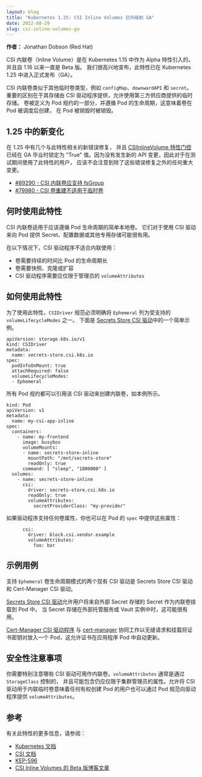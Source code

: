 ```yaml
---
layout: blog
title: "Kubernetes 1.25: CSI Inline Volumes 已升级到 GA"
date: 2022-08-29
slug: csi-inline-volumes-ga
---
```


<!--
layout: blog
title: "Kubernetes 1.25: CSI Inline Volumes have graduated to GA"
date: 2022-08-29
slug: csi-inline-volumes-ga
-->

<!--
**Author:** Jonathan Dobson (Red Hat)
-->
**作者：** Jonathan Dobson (Red Hat)

<!--
CSI Inline Volumes were introduced as an alpha feature in Kubernetes 1.15 and have been beta since 1.16. We are happy to announce that this feature has graduated to General Availability (GA) status in Kubernetes 1.25.

CSI Inline Volumes are similar to other ephemeral volume types, such as `configMap`, `downwardAPI` and `secret`. The important difference is that the storage is provided by a CSI driver, which allows the use of ephemeral storage provided by third-party vendors. The volume is defined as part of the pod spec and follows the lifecycle of the pod, meaning the volume is created once the pod is scheduled and destroyed when the pod is destroyed.
-->
CSI 内联卷（Inline Volume）是在 Kubernetes 1.15 中作为 Alpha 特性引入的，并且自 1.16 以来一直是 Beta 版。
我们很高兴地宣布，此特性已在 Kubernetes 1.25 中进入正式发布（GA）。

CSI 内联卷类似于其他临时卷类型，例如 `configMap`、`downwardAPI` 和 `secret`。 
重要的区别在于其存储由 CSI 驱动程序提供，允许使用第三方供应商提供的临时存储。
卷被定义为 Pod 规约的一部分，并遵循 Pod 的生命周期，这意味着卷在 Pod 被调度后创建，
在 Pod 被销毁时被销毁。

<!--
## What's new in 1.25?

There are a couple of new bug fixes related to this feature in 1.25, and the [CSIInlineVolume feature gate](https://kubernetes.io/docs/reference/command-line-tools-reference/feature-gates/) has been locked to `True` with the graduation to GA. There are no new API changes, so users of this feature during beta should not notice any significant changes aside from these bug fixes.

- [#89290 - CSI inline volumes should support fsGroup](https://github.com/kubernetes/kubernetes/issues/89290)
- [#79980 - CSI volume reconstruction does not work for ephemeral volumes](https://github.com/kubernetes/kubernetes/issues/79980)
-->
## 1.25 中的新变化

在 1.25 中有几个与此特性相关的新错误修复，
并且 [CSIInlineVolume 特性门控](/zh-cn/docs/reference/command-line-tools-reference/feature-gates/)
已经在 GA 毕业时锁定为 "True" 值。因为没有发生新的 API 变更，因此对于在测试期间使用了此特性的用户，
应该不会注意到除了这些错误修复之外的任何重大变更。

- [#89290 - CSI 内联卷应支持 fsGroup](https://github.com/kubernetes/kubernetes/issues/89290)
- [#79980 - CSI 卷重建不适用于临时卷](https://github.com/kubernetes/kubernetes/issues/79980)

<!--
## When to use this feature

CSI inline volumes are meant for simple local volumes that should follow the lifecycle of the pod. They may be useful for providing secrets, configuration data, or other special-purpose storage to the pod from a CSI driver.

A CSI driver is not suitable for inline use when:
- The volume needs to persist longer than the lifecycle of a pod
- Volume snapshots, cloning, or volume expansion are required
- The CSI driver requires `volumeAttributes` that should be restricted to an administrator
-->
## 何时使用此特性

CSI 内联卷适用于应该遵循 Pod 生命周期的简单本地卷。 
它们对于使用 CSI 驱动来向 Pod 提供 Secret、配置数据或其他专用存储可能很有用。

在以下情况下，CSI 驱动程序不适合内联使用：

- 卷需要持续的时间比 Pod 的生命周期长
- 卷需要快照、克隆或扩容
- CSI 驱动程序需要应仅限于管理员的 `volumeAttributes`

<!--
## How to use this feature

In order to use this feature, the `CSIDriver` spec must explicitly list `Ephemeral` as one of the supported `volumeLifecycleModes`. Here is a simple example from the [Secrets Store CSI Driver](https://github.com/kubernetes-sigs/secrets-store-csi-driver).
-->
## 如何使用此特性

为了使用此特性，`CSIDriver` 规范必须明确将 `Ephemeral` 列为受支持的 `volumeLifecycleModes` 之一。
下面是 [Secrets Store CSI 驱动](https://github.com/kubernetes-sigs/secrets-store-csi-driver)中的一个简单示例。

```
apiVersion: storage.k8s.io/v1
kind: CSIDriver
metadata:
  name: secrets-store.csi.k8s.io
spec:
  podInfoOnMount: true
  attachRequired: false
  volumeLifecycleModes:
  - Ephemeral
```

<!--
Any pod spec may then reference that CSI driver to create an inline volume, as in this example.
-->
所有 Pod 规约都可以引用该 CSI 驱动来创建内联卷，如本例所示。

```
kind: Pod
apiVersion: v1
metadata:
  name: my-csi-app-inline
spec:
  containers:
    - name: my-frontend
      image: busybox
      volumeMounts:
      - name: secrets-store-inline
        mountPath: "/mnt/secrets-store"
        readOnly: true
      command: [ "sleep", "1000000" ]
  volumes:
    - name: secrets-store-inline
      csi:
        driver: secrets-store.csi.k8s.io
        readOnly: true
        volumeAttributes:
          secretProviderClass: "my-provider"
```

<!--
If the driver supports any volume attributes, you can provide these as part of the `spec` for the Pod as well:
-->
如果驱动程序支持任何卷属性，你也可以在 Pod 的 `spec` 中提供这些属性：

```
      csi:
        driver: block.csi.vendor.example
        volumeAttributes:
          foo: bar
```

<!--
## Example Use Cases

Two existing CSI drivers that support the `Ephemeral` volume lifecycle mode are the Secrets Store CSI Driver and the Cert-Manager CSI Driver.

The [Secrets Store CSI Driver](https://github.com/kubernetes-sigs/secrets-store-csi-driver) allows users to mount secrets from external secret stores into a pod as an inline volume. This can be useful when the secrets are stored in an external managed service or Vault instance.

The [Cert-Manager CSI Driver](https://github.com/cert-manager/csi-driver) works along with [cert-manager](https://cert-manager.io/) to seamlessly request and mount certificate key pairs into a pod. This allows the certificates to be renewed and updated in the application pod automatically.
-->
## 示例用例

支持 `Ephemeral` 卷生命周期模式的两个现有 CSI 驱动是 Secrets Store CSI 驱动和 Cert-Manager CSI 驱动。

[Secrets Store CSI 驱动](https://github.com/kubernetes-sigs/secrets-store-csi-driver)允许用户将来自外部
Secret 存储的 Secret 作为内联卷挂载到 Pod 中。
当 Secret 存储在外部托管服务或 Vault 实例中时，这可能很有用。

[Cert-Manager CSI 驱动程序](https://github.com/cert-manager/csi-driver) 与 [cert-manager](https://cert-manager.io/)
协同工作以无缝请求和挂载将证书密钥对放入一个 Pod，这允许证书在应用程序 Pod 中自动更新。

<!--
## Security Considerations

Special consideration should be given to which CSI drivers may be used as inline volumes. `volumeAttributes` are typically controlled through the `StorageClass`, and may contain attributes that should remain restricted to the cluster administrator. Allowing a CSI driver to be used for inline ephmeral volumes means that any user with permission to create pods may also provide `volumeAttributes` to the driver through a pod spec.

Cluster administrators may choose to omit (or remove) `Ephemeral` from `volumeLifecycleModes` in the CSIDriver spec to prevent the driver from being used as an inline ephemeral volume, or use an [admission webhook](/docs/reference/access-authn-authz/extensible-admission-controllers/) to restrict how the driver is used.
-->
## 安全性注意事项

你需要特别注意哪些 CSI 驱动可用作内联卷。`volumeAttributes` 通常是通过 `StorageClass` 控制的，
并且可能包含仍应仅限于集群管理员的属性。允许将 CSI 驱动用于内联临时卷意味着任何有权创建
Pod 的用户也可以通过 Pod 规范向驱动程序提供 `volumeAttributes`。

<!--
## References

For more information on this feature, see:

- [Kubernetes documentation](https://kubernetes.io/docs/concepts/storage/ephemeral-volumes/#csi-ephemeral-volumes)
- [CSI documentation](https://kubernetes-csi.github.io/docs/ephemeral-local-volumes.html)
- [KEP-596](https://github.com/kubernetes/enhancements/blob/master/keps/sig-storage/596-csi-inline-volumes/README.md)
- [Beta blog post for CSI Inline Volumes](https://kubernetes.io/blog/2020/01/21/csi-ephemeral-inline-volumes/)
-->
## 参考

有关此特性的更多信息，请参阅：

- [Kubernetes 文档](/zh-cn/docs/concepts/storage/ephemeral-volumes/#csi-ephemeral-volumes)
- [CSI 文档](https://kubernetes-csi.github.io/docs/ephemeral-local-volumes.html)
- [KEP-596](https://github.com/kubernetes/enhancements/blob/master/keps/sig-storage/596-csi-inline-volumes/README.md)
- [CSI Inline Volumes 的 Beta 版博客文章](https://kubernetes.io/blog/2020/01/21/csi-ephemeral-inline-volumes/)